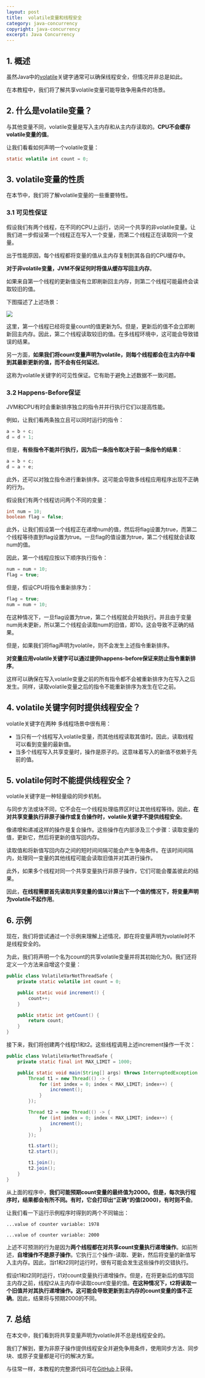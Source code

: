 ```yaml
---
layout: post
title:  volatile变量和线程安全
category: java-concurrency
copyright: java-concurrency
excerpt: Java Concurrency
---
```


## 1. 概述

虽然Java中的[volatile](https://www.baeldung.com/java-volatile)关键字通常可以确保线程安全，但情况并非总是如此。

在本教程中，我们将了解共享volatile变量可能导致争用条件的场景。

## 2. 什么是volatile变量？

与其他变量不同，volatile变量是写入主内存和从主内存读取的。**CPU不会缓存volatile变量的值**。

让我们看看如何声明一个volatile变量：

```java
static volatile int count = 0;
```

## 3. volatile变量的性质

在本节中，我们将了解volatile变量的一些重要特性。

### 3.1 可见性保证

假设我们有两个线程，在不同的CPU上运行，访问一个共享的非volatile变量。让我们进一步假设第一个线程正在写入一个变量，而第二个线程正在读取同一个变量。

出于性能原因，每个线程都将变量的值从主内存复制到其各自的CPU缓存中。

**对于非volatile变量，JVM不保证何时将值从缓存写回主内存**。

如果来自第一个线程的更新值没有立即刷新回主内存，则第二个线程可能最终会读取较旧的值。

下图描述了上述场景：

![](/assets/images/2023/javaconcurrency/javavolatilevariablesthreadsafety01.png)

这里，第一个线程已经将变量count的值更新为5。但是，更新后的值不会立即刷新回主内存。因此，第二个线程读取较旧的值。在多线程环境中，这可能会导致错误的结果。

另一方面，**如果我们将count变量声明为volatile，则每个线程都会在主内存中看到其最新更新的值，而不会有任何延迟**。

这称为volatile关键字的可见性保证。它有助于避免上述数据不一致问题。

### 3.2 Happens-Before保证

JVM和CPU有时会重新排序独立的指令并并行执行它们以提高性能。

例如，让我们看两条独立且可以同时运行的指令：

```java
a = b + c;
d = d + 1;
```

但是，**有些指令不能并行执行，因为后一条指令取决于前一条指令的结果**：

```java
a = b + c;
d = a + e;
```

此外，还可以对独立指令进行重新排序。这可能会导致多线程应用程序出现不正确的行为。

假设我们有两个线程访问两个不同的变量：

```java
int num = 10;
boolean flag = false;
```

此外，让我们假设第一个线程正在递增num的值，然后将flag设置为true，而第二个线程等待直到flag设置为true。一旦flag的值设置为true，第二个线程就会读取num的值。

因此，第一个线程应按以下顺序执行指令：

```java
num = num + 10;
flag = true;
```

但是，假设CPU将指令重新排序为：

```java
flag = true;
num = num + 10;
```

在这种情况下，一旦flag设置为true，第二个线程就会开始执行。并且由于变量num尚未更新，所以第二个线程会读取num的旧值，即10。这会导致不正确的结果。

但是，如果我们将flag声明为volatile，则不会发生上述指令重新排序。

**对变量应用volatile关键字可以通过提供happens-before保证来防止指令重新排序**。

这样可以确保在写入volatile变量之前的所有指令都不会被重新排序为在写入之后发生。同样，读取volatile变量之后的指令不能重新排序为发生在它之前。

## 4. volatile关键字何时提供线程安全？

volatile关键字在两种  多线程场景中很有用：

+ 当只有一个线程写入volatile变量，而其他线程读取其值时。因此，读取线程可以看到变量的最新值。
+ 当多个线程写入共享变量时，操作是原子的。这意味着写入的新值不依赖于先前的值。

## 5. volatile何时不能提供线程安全？

volatile关键字是一种轻量级的同步机制。

与同步方法或块不同，它不会在一个线程处理临界区时让其他线程等待。因此，**在对共享变量执行非原子操作或复合操作时，volatile关键字不提供线程安全**。

像递增和递减这样的操作是复合操作。这些操作在内部涉及三个步骤：读取变量的值，更新它，然后将更新的值写回内存。

读取值和将新值写回内存之间的短时间间隔可能会产生争用条件。在该时间间隔内，处理同一变量的其他线程可能会读取旧值并对其进行操作。

此外，如果多个线程对同一个共享变量执行非原子操作，它们可能会覆盖彼此的结果。

因此，**在线程需要首先读取共享变量的值以计算出下一个值的情况下，将变量声明为volatile不起作用**。

## 6. 示例

现在，我们将尝试通过一个示例来理解上述情况，即在将变量声明为volatile时不是线程安全的。

为此，我们将声明一个名为count的共享volatile变量并将其初始化为0。我们还将定义一个方法来自增这个变量：

```java
public class VolatileVarNotThreadSafe {
    private static volatile int count = 0;

    public static void increment() {
        count++;
    }

    public static int getCount() {
        return count;
    }
}
```

接下来，我们将创建两个线程t1和t2。这些线程调用上述increment操作一千次：

```java
public class VolatileVarNotThreadSafe {
    private static final int MAX_LIMIT = 1000;

    public static void main(String[] args) throws InterruptedException {
        Thread t1 = new Thread(() -> {
            for (int index = 0; index < MAX_LIMIT; index++) {
                increment();
            }
        });

        Thread t2 = new Thread(() -> {
            for (int index = 0; index < MAX_LIMIT; index++) {
                increment();
            }
        });

        t1.start();
        t2.start();

        t1.join();
        t2.join();
    }
}
```

从上面的程序中，**我们可能预期count变量的最终值为2000。但是，每次执行程序时，结果都会有所不同。有时，它会打印出“正确”的值(2000)，有时则不会**。

让我们看一下运行示例程序时得到的两个不同输出：

```shell
...value of counter variable: 1978

...value of counter variable: 2000
```

上述不可预测的行为是因为**两个线程都在对共享count变量执行递增操作**。如前所述，**自增操作不是原子操作**。它执行三个操作-读取、更新，然后将变量的新值写入主内存。因此，当t1和t2同时运行时，很有可能会发生这些操作的交错执行。

假设t1和t2同时运行，t1对count变量执行递增操作。但是，在将更新后的值写回主内存之前，线程t2从主内存中读取count变量的值。**在这种情况下，t2将读取一个旧值并对其执行递增操作。这可能会导致更新到主内存的count变量的值不正确**。因此，结果将与预期2000的不同。

## 7. 总结

在本文中，我们看到将共享变量声明为volatile并不总是线程安全的。

我们了解到，要为非原子操作提供线程安全并避免争用条件，使用同步方法、同步块、或原子变量都是可行的解决方案。

与往常一样，本教程的完整源代码可在[GitHub](https://github.com/tuyucheng7/taketoday-tutorial4j/tree/master/java-core-modules/java-concurrency-advanced-4)上获得。